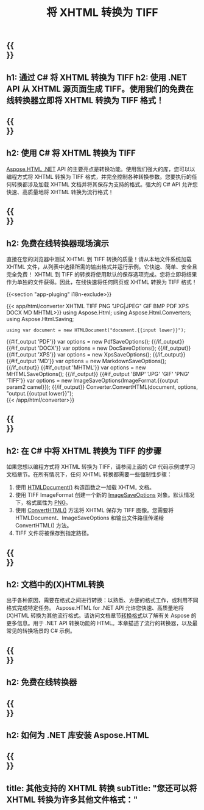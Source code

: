 ﻿---
translation: true
template: /templates/_template-conversion-child.md
title: 将 XHTML 转换为 TIFF
description: 在 C# 中将 XHTML 转换为 TIFF。在 ASP.NET 或任何 .NET 应用程序中轻松使用转换器 API。免费试用在线 XHTML 到 TIFF 转换器！
url: /net/conversion/xhtml-to-tiff/
family: html
platformtag: net
feature: conversion
informat: XHTML
outformat: TIFF
otherformats: PDF DOCX XPS GIF JPEG PNG TIFF BMP HTML MHTML MD
---

{{<section banner>}}
---
h1: 通过 C# 将 XHTML 转换为 TIFF
h2: 使用 .NET API 从 XHTML 源页面生成 TIFF。使用我们的免费在线转换器立即将 XHTML 转换为 TIFF 格式！
---

{{<section overview>}}
---
h2: 使用 C# 将 XHTML 转换为 TIFF
---

[Aspose.HTML .NET](https://products.aspose.com/html/net/) API 的主要亮点是转换功能。使用我们强大的库，您可以以编程方式将 XHTML 转换为 TIFF 格式，并完全控制各种转换参数。您要执行的任何转换都涉及加载 XHTML 文档并将其保存为支持的格式。强大的 C# API 允许您快速、高质量地将 XHTML 转换为流行格式！

{{<section demos>}}
---
h2: 免费在线转换器现场演示
---

直接在您的浏览器中测试 XHTML 到 TIFF 转换的质量！请从本地文件系统加载 XHTML 文件，从列表中选择所需的输出格式并运行示例。它快速、简单、安全且完全免费！ XHTML 到 TIFF 的转换将使用默认的保存选项完成。您将立即将结果作为单独的文件获得。因此，在线快速将任何网页或 XHTML 转换为 TIFF 格式！

{{<section "app-pluging" i18n-exclude>}}

{{< app/html/converter XHTML TIFF PNG "JPG|JPEG" GIF BMP PDF XPS DOCX MD MHTML>}}
using Aspose.Html;
using Aspose.Html.Converters;
using Aspose.Html.Saving;

    using var document = new HTMLDocument("document.{{input lower}}");
{{#if_output 'PDF'}}
    var options = new PdfSaveOptions();
{{/if_output}}
{{#if_output 'DOCX'}}
    var options = new DocSaveOptions();
{{/if_output}}
{{#if_output 'XPS'}}
    var options = new XpsSaveOptions();
{{/if_output}}
{{#if_output 'MD'}}
    var options = new MarkdownSaveOptions();
{{/if_output}}
{{#if_output 'MHTML'}}
    var options = new MHTMLSaveOptions();
{{/if_output}}
{{#if_output 'BMP' 'JPG' 'GIF' 'PNG' 'TIFF'}}
    var options = new ImageSaveOptions(ImageFormat.{{output param2 camel}});
{{/if_output}}
    Converter.ConvertHTML(document, options, "output.{{output lower}}");   
{{< /app/html/converter>}} 


{{<section steps>}}
---
h2: 在 C# 中将 XHTML 转换为 TIFF 的步骤
---

如果您想以编程方式将 XHTML 转换为 TIFF，请参阅上面的 C# 代码示例或学习文档章节。在所有情况下，任何 XHTML 转换都需要一些强制性步骤：

1. 使用 [HTMLDocument()](https://reference.aspose.com/html/net/aspose.html/htmldocument) 构造函数之一加载 XHTML 文档。
1. 使用 TIFF ImageFormat 创建一个新的 [ImageSaveOptions](https://reference.aspose.com/html/net/aspose.html.saving/imagesaveoptions) 对象。默认情况下，格式属性为 [PNG](https://reference.aspose.com/html/net/aspose.html.rendering.image/imageformat)。
1. 使用 [ConvertHTML()](https://reference.aspose.com/html/net/aspose.html.converters/converter/converthtml/) 方法将 XHTML 保存为 TIFF 图像。您需要将 HTMLDocument、ImageSaveOptions 和输出文件路径传递给 ConvertHTML() 方法。
1. TIFF 文件将被保存到指定路径。

{{<section documentation>}}
---
h2: 文档中的(X)HTML转换
---

出于各种原因，需要在格式之间进行转换：以熟悉、方便的格式工作，或利用不同格式完成特定任务。 Aspose.HTML for .NET API 允许您快速、高质量地将 (X)HTML 转换为其他流行格式。请访问文档章节<a href="https://docs.aspose.com/html/net/converting-between-formats/" target="_blank">转换格式</a>以了解有关 Aspose 的更多信息。用于 .NET API 转换功能的 HTML。本章描述了流行的转换器，以及最常见的转换场景的 C# 示例。

{{<section online-converters>}}
---
h2: 免费在线转换器
---

{{<section get-started>}}
---
h2: 如何为 .NET 库安装 Aspose.HTML
---

{{<section other-conversions>}}
---
title: 其他支持的 XHTML 转换
subTitle: "您还可以将 XHTML 转换为许多其他文件格式："
---